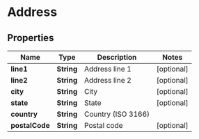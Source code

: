 

# Address


## Properties

| Name | Type | Description | Notes |
|------------ | ------------- | ------------- | -------------|
|**line1** | **String** | Address line 1 |  [optional] |
|**line2** | **String** | Address line 2 |  [optional] |
|**city** | **String** | City |  [optional] |
|**state** | **String** | State |  [optional] |
|**country** | **String** | Country (ISO 3166) |  |
|**postalCode** | **String** | Postal code |  [optional] |



